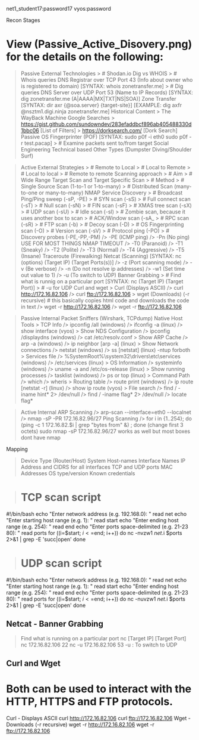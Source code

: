 net1_student17:password17
vyos:password


Recon Stages
# View (Passive_Active_Disovery.png) for the details on the following:
> Passive External
  > Technologies
    > # Shodan.io
  > Dig vs WHOIS
    > # Whois queries DNS Registrar over TCP Port 43 (Info about owner who is registered to domain)
      [SYNTAX: whois zonetransfer.me]
    > # Dig queries DNS Server over UDP Port 53 (Name to IP Records)
      [SYNTAX: dig zonetransfer.me (A|AAAA|MX|TXT|NS|SOA)]
  > Zone Transfer
    [SYNTAX: dir axr {@soa.server} {target-site}]
    [EXAMPLE: dig axfr @nsztm1.digi.ninja zonetransfer.me]
  > Historical Content
    > The WayBack Machine
  > Google Searches
    > https://gist.github.com/sundowndev/283efaddbcf896ab405488330d1bbc06 [List of Filters]
    > https://dorksearch.com/ [Dork Search]
  > Passive OS Fingerprinter (POF)
    [SYNTAX: sudo p0f -i eth0
             sudo p0f -r test.pacap]
    > # Examine packets sent to/from target
  > Social Engineering
  > Technical based
  > Other Types (Dumpster Diving/Shoulder Surf)


> Active External
  > Strategies
    > # Remote to Local
    > # Local to Remote
    > # Local to local
    > # Remote to remote
  > Scanning approach
    > # Aim
      > # Wide Range Target Scan and Target Specific Scan
    > # Method
      > # Single Source Scan (1-to-1 or 1-to-many)
      > # Distributed Scan (many-to-one or many-to-many)
  > NMAP Service Discovery
    > # Broadcast Ping/Ping sweep (-sP, -PE)
    > # SYN scan (-sS)
    > # Full connect scan (-sT)
    > # Null scan (-sN)
    > # FIN scan (-sF)
    > # XMAS tree scan (-sX)
    > # UDP scan (-sU)
    > # Idle scan (-sI)
      > # Zombie scan, because it uses another box to scan
    > # ACK/Window scan (-sA_
    > # RPC scan (-sR)
    > # FTP scan (-b)
    > # Decoy scan (-D)
    > # OS Fingerprinting scan (-O)
    > # Version scan (-sV)
    > # Protocol ping (-PO)
    > # Discovery probes (-PE,-PP,-PM)
    /> -PE (ICMP ping)
    /> -Pn (No ping) USE FOR MOST THINGS
  > NMAP TIMEOUT
    /> -T0 (Paranoid)
    /> -T1 (Sneaky)
    /> -T2 (Polite)
    /> -T3 (Normal)
    /> -T4 (Aggressive)
    /> -T5 (Insane)
  > Traceroute (Firewalking)
  > Netcat (Scanning)
  [SYNTAX: nc (options) (Target IP) (Target Ports(s))]
    /> -z (Port scanning mode)
    /> -v (Be verbose)
    /> -n (Do not resolve ip addresses)
    /> -w1 (Set time out value to 1)
    /> -u (To switch to UDP)
  > Banner Grabbing
    > # Find what is runnig on a particular port
    [SYNTAX: nc (Target IP) (Target Port)]
    > # -u for UDP
  > Curl and wget
    > Curl (Displays ASCII)
      /> curl http://172.16.82.106
      /> curl ftp://172.16.82.106
    > wget (Downloads) (-r recursive) # this basically copies html code and downloads the code in text
      /> wget -r http://172.16.82.106
      /> wget -r ftp://172.16.82.106



> Passive Internal
  > Packet Sniffers (Wirshark, TCPdump)
  > Native Host Tools 
    > TCP Info
      /> ipconfig /all (windows)
      /> ifconfig -a (linux)
      /> show interface (vyos)
    > Show NDS Configuration
      /> ipconfig /displaydns (windows)
      /> cat /etc/resolv.conf
    > Show ARP Cache
      /> arp -a (windows)
      /> ip neighbor [arp -a] (linux)
    > Show Network connections
      /> netstat (windows)
      /> ss [netstat] (linux)
        -ntup forboth 
    > Services file
      /> %SystemRoot%\system32\drivers\etc\services (windows)
      /> /etc/services (linux)
    > OS Information
      /> systeminfo (windows)
      /> uname -a and /etc/os-release (linux)
    > Show running processes
      /> tasklist (windows)
      /> ps or top (linux)
    > Command Path
      /> which
      /> wheris
    > Routing table
      /> route print (windows)
      /> ip route [netstat -r] (linux)
      /> show ip route (vyos)
    > File search
      /> find / -iname hint* 2> /dev/null
      /> find / -iname flag* 2> /dev/null
      /> locate flag*



> Active Internal
  > ARP Scanning
    /> arp-scan --interface=eth0 --localnet
    /> nmap -sP -PR 172.16.82.96/27
  > Ping Scanning
    /> for i in {1..254}; do (ping -c 1 172.16.82.$i | grep "bytes from" &) ; done (change first 3 octets)
      sudo nmap -sP 172.16.82.96/27 works as well but most boxes dont have nmap

Mapping
> Device Type (Router/Host)
> System Host-names
> Interface Names
> IP Address and CIDRS for all interfaces
> TCP and UDP ports
> MAC Addresses OS type/version
> Known credentials

> # TCP scan script
#!/bin/bash
echo "Enter network address (e.g. 192.168.0): "
read net
echo "Enter starting host range (e.g. 1): "
read start
echo "Enter ending host range (e.g. 254): "
read end
echo "Enter ports space-delimited (e.g. 21-23 80): "
read ports
for ((i=$start; $i<=$end; i++))
do
    nc -nvzw1 $net.$i $ports 2>&1 | grep -E 'succ|open'
done

> # UDP scan script
#!/bin/bash
echo "Enter network address (e.g. 192.168.0): "
read net
echo "Enter starting host range (e.g. 1): "
read start
echo "Enter ending host range (e.g. 254): "
read end
echo "Enter ports space-delimited (e.g. 21-23 80): "
read ports
for ((i=$start; $i<=$end; i++))
do
    nc -nuvzw1 $net.$i $ports 2>&1 | grep -E 'succ|open'
done

## Netcat - Banner Grabbing
> Find what is running on a particular port
  nc [Target IP] [Target Port]
  nc 172.16.82.106 22
  nc -u 172.16.82.106 53
    -u : To switch to UDP

## Curl and Wget
# Both can be used to interact with the HTTP, HTTPS and FTP protocols.
Curl - Displays ASCII
  curl http://172.16.82.106
  curl ftp://172.16.82.106
Wget - Downloads (-r recursive)
  wget -r http://172.16.82.106
  wget -r ftp://172.16.82.106

